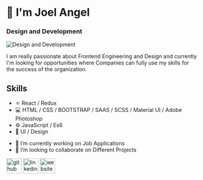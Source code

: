 # 👋 I'm Joel Angel
### Design and Development
![Design and Development](https://media-exp1.licdn.com/dms/image/C4D16AQFQ3okJ5XnPew/profile-displaybackgroundimage-shrink_200_800/0/1636465683757?e=1643241600&v=beta&t=qTi881G35dLvVOp3pXfw9beYQOPeW2kTz8AepQgs7Z8)

I am really passionate about Frontend Engineering and Design and currently I'm looking for opportunities where Companies can fully use my skills for the success of the organization.

## Skills
* ⚛ React / Redux
* 💻 HTML / CSS / BOOTSTRAP / SAAS / SCSS / Material UI / Adobe Photoshop 
* ⚙ JavaScript / Es6
* 🎨 UI / Design


- 🔭 I’m currently working on Job Applications 
- 👯 I’m looking to collaborate on Different Projects 


[<img src='https://cdn.jsdelivr.net/npm/simple-icons@3.0.1/icons/github.svg' alt='github' height='40'>](https://github.com/JoelAngels)  [<img src='https://cdn.jsdelivr.net/npm/simple-icons@3.0.1/icons/linkedin.svg' alt='linkedin' height='40'>](https://www.linkedin.com/in/https://www.linkedin.com/in/joel-angel-4b05141a3//)  [<img src='https://cdn.jsdelivr.net/npm/simple-icons@3.0.1/icons/icloud.svg' alt='website' height='40'>](https://joelangel.web.app)  






